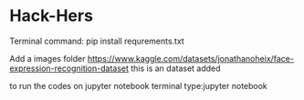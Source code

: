 # Hack-Hers

Terminal command:
pip install requrements.txt

Add a images folder
https://www.kaggle.com/datasets/jonathanoheix/face-expression-recognition-dataset
this is an dataset added 

to run the codes on jupyter notebook
terminal type:jupyter notebook
